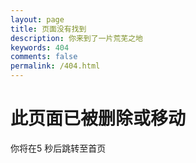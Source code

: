 ```yaml
---
layout: page
title: 页面没有找到
description: 你来到了一片荒芜之地
keywords: 404
comments: false
permalink: /404.html
---
```


# 此页面已被删除或移动



<script>
       var countdown = 5; // 设置倒计时时间为5秒
        var countdownElement = document.getElementById("countdown");
        function updateCountdown() {
            countdown--;
            countdownElement.innerHTML = countdown;
            if (countdown === 0) {
                window.location.href = "kuankqaq.github.io";
            } else {
                setTimeout(updateCountdown, 1000); // 每秒钟更新倒计时
            }
        }
        setTimeout(updateCountdown, 1000);
    </script><body><p>你将在<span id="countdown">5</span> 秒后跳转至首页</p></body>